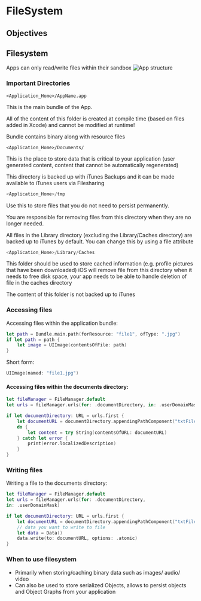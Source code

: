 # FileSystem

## Objectives


## Filesystem

Apps can only read/write files within their sandbox
![App structure](app-structure.png)

### Important Directories

```
<Application_Home>/AppName.app
```

This is the main bundle of the App.

All of the content of this folder is created at compile time (based on files added in
Xcode) and cannot be modified at runtime!

Bundle contains binary along with resource files


```
<Application_Home>/Documents/
```

This is the place to store data that is critical to your application
(user generated content, content that cannot be automatically
regenerated)

This directory is backed up with iTunes Backups and it can be
made available to iTunes users via Filesharing

```swift
<Application_Home>/tmp
```

Use this to store files that you do not need to persist
permanently.

You are responsible for removing files from this
directory when they are no longer needed.

All files in the Library directory (excluding the Library/Caches
directory) are backed up to iTunes by default. You can change
this by using a file attribute

```swift
<Application_Home>/Library/Caches
```

This folder should be used to store cached information (e.g.
profile pictures that have been downloaded)
iOS will remove file from this directory when it needs to free
disk space, your app needs to be able to handle deletion of
file in the caches directory

The content of this folder is not backed up to iTunes


### Accessing files
Accessing files within the application bundle:
```swift
let path = Bundle.main.path(forResource: "file1", ofType: ".jpg")
if let path = path {
    let image = UIImage(contentsOfFile: path)
}
```
Short form:
```swift
UIImage(named: "file1.jpg")
```

#### Accessing files within the documents directory:
```swift
let fileManager = FileManager.default
let urls = fileManager.urls(for: .documentDirectory, in: .userDomainMask)

if let documentDirectory: URL = urls.first {
    let documentURL = documentDirectory.appendingPathComponent("txtFile.txt")
    do {
        let content = try String(contentsOfURL: documentURL)
    } catch let error {
        print(error.localizedDescription)
    }
}
 ```

### Writing files

Writing a file to the documents directory:

```swift
let fileManager = FileManager.default
let urls = fileManager.urls(for: .documentDirectory,
in: .userDomainMask)

if let documentDirectory: URL = urls.first {
    let documentURL = documentDirectory.appendingPathComponent("txtFile.txt")
    // data you want to write to file
    let data = Data()
    data.write(to: documentURL, options: .atomic)
}
```

### When to use filesystem

- Primarily when storing/caching binary data such as images/ audio/ video
- Can also be used to store serialized Objects, allows to persist objects and Object Graphs from your application

